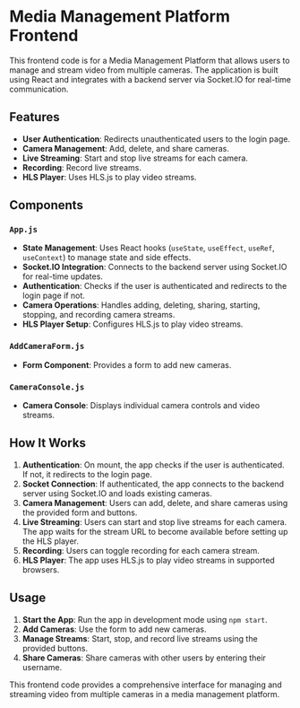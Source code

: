 # Media Management Platform Frontend

This frontend code is for a Media Management Platform that allows users to manage and stream video from multiple cameras. The application is built using React and integrates with a backend server via Socket.IO for real-time communication.

## Features

- **User Authentication**: Redirects unauthenticated users to the login page.
- **Camera Management**: Add, delete, and share cameras.
- **Live Streaming**: Start and stop live streams for each camera.
- **Recording**: Record live streams.
- **HLS Player**: Uses HLS.js to play video streams.

## Components

### `App.js`

- **State Management**: Uses React hooks (`useState`, `useEffect`, `useRef`, `useContext`) to manage state and side effects.
- **Socket.IO Integration**: Connects to the backend server using Socket.IO for real-time updates.
- **Authentication**: Checks if the user is authenticated and redirects to the login page if not.
- **Camera Operations**: Handles adding, deleting, sharing, starting, stopping, and recording camera streams.
- **HLS Player Setup**: Configures HLS.js to play video streams.

### `AddCameraForm.js`

- **Form Component**: Provides a form to add new cameras.

### `CameraConsole.js`

- **Camera Console**: Displays individual camera controls and video streams.

## How It Works

1. **Authentication**: On mount, the app checks if the user is authenticated. If not, it redirects to the login page.
2. **Socket Connection**: If authenticated, the app connects to the backend server using Socket.IO and loads existing cameras.
3. **Camera Management**: Users can add, delete, and share cameras using the provided form and buttons.
4. **Live Streaming**: Users can start and stop live streams for each camera. The app waits for the stream URL to become available before setting up the HLS player.
5. **Recording**: Users can toggle recording for each camera stream.
6. **HLS Player**: The app uses HLS.js to play video streams in supported browsers.

## Usage

1. **Start the App**: Run the app in development mode using `npm start`.
2. **Add Cameras**: Use the form to add new cameras.
3. **Manage Streams**: Start, stop, and record live streams using the provided buttons.
4. **Share Cameras**: Share cameras with other users by entering their username.

This frontend code provides a comprehensive interface for managing and streaming video from multiple cameras in a media management platform.